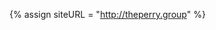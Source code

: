 {% assign siteURL = "http://theperry.group" %}<script type="application/ld+json">
  {
    "@context": "http://schema.org",
    "@type": "BlogPosting",
    "mainEntityOfPage":{
      "@type":"WebPage",
      "@id":"{{ siteURL }}{{ page.url }}"
    },
    "headline": "{{ page.title }}",
    "image": {
      "@type": "ImageObject",
      "url": "{{ siteURL }}{{ page.image }}"
    },
    "datePublished": "{{ page.date | date_to_xmlschema }}",
    "author": {
      "@type": "Person",
      "name": "{{ page.agent }}"
    },
     "publisher": {
      "@type": "Organization",
      "name": "{{ site.title }}",
      "logo": {
        "@type": "ImageObject",
        "url": "{{ siteURL }}/assets/defaults/logos/logo.png"
      }
    },
    "description": "{{ page.excerpt | strip_html }}"
  }
  </script>
